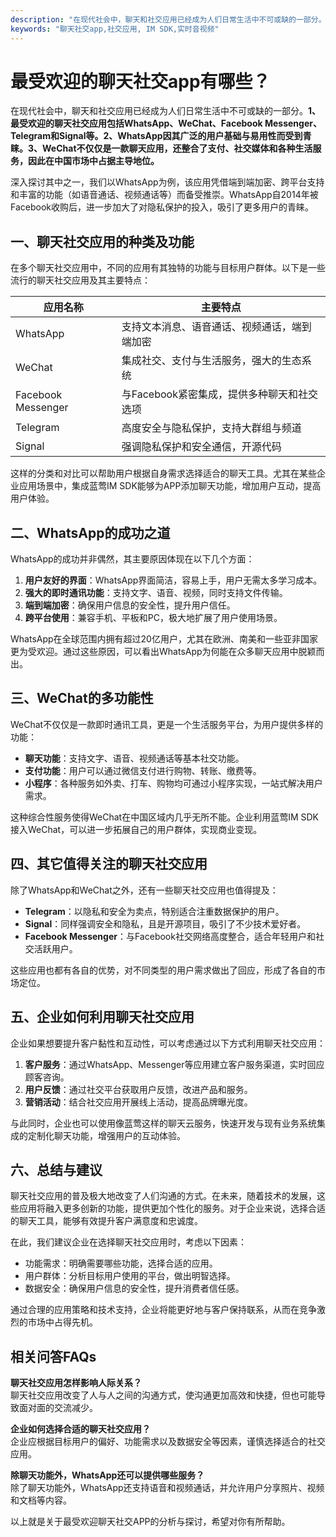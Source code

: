 ```yaml
---
description: "在现代社会中，聊天和社交应用已经成为人们日常生活中不可或缺的一部分。**1、最受欢迎的聊天社交应用包括WhatsApp、WeChat、Facebook Messenger、Telegram和Signal等。2、WhatsApp因其广泛的用户基础与易用性而受到青睐。3、WeChat不仅仅是一款聊天应用，还整合了支付、社交媒体和各种生活服务，因此在中国市场中占据主导地位。** "
keywords: "聊天社交app,社交应用, IM SDK,实时音视频"
---
```

# 最受欢迎的聊天社交app有哪些？

在现代社会中，聊天和社交应用已经成为人们日常生活中不可或缺的一部分。**1、最受欢迎的聊天社交应用包括WhatsApp、WeChat、Facebook Messenger、Telegram和Signal等。2、WhatsApp因其广泛的用户基础与易用性而受到青睐。3、WeChat不仅仅是一款聊天应用，还整合了支付、社交媒体和各种生活服务，因此在中国市场中占据主导地位。** 

深入探讨其中之一，我们以WhatsApp为例，该应用凭借端到端加密、跨平台支持和丰富的功能（如语音通话、视频通话等）而备受推崇。WhatsApp自2014年被Facebook收购后，进一步加大了对隐私保护的投入，吸引了更多用户的青睐。

## **一、聊天社交应用的种类及功能**

在多个聊天社交应用中，不同的应用有其独特的功能与目标用户群体。以下是一些流行的聊天社交应用及其主要特点：

| 应用名称           | 主要特点                                                   |
|--------------------|----------------------------------------------------------|
| WhatsApp           | 支持文本消息、语音通话、视频通话，端到端加密            |
| WeChat             | 集成社交、支付与生活服务，强大的生态系统                |
| Facebook Messenger  | 与Facebook紧密集成，提供多种聊天和社交选项              |
| Telegram           | 高度安全与隐私保护，支持大群组与频道                     |
| Signal             | 强调隐私保护和安全通信，开源代码                          |

这样的分类和对比可以帮助用户根据自身需求选择适合的聊天工具。尤其在某些企业应用场景中，集成蓝莺IM SDK能够为APP添加聊天功能，增加用户互动，提高用户体验。

## **二、WhatsApp的成功之道**

WhatsApp的成功并非偶然，其主要原因体现在以下几个方面：

1. **用户友好的界面**：WhatsApp界面简洁，容易上手，用户无需太多学习成本。
2. **强大的即时通讯功能**：支持文字、语音、视频，同时支持文件传输。
3. **端到端加密**：确保用户信息的安全性，提升用户信任。
4. **跨平台使用**：兼容手机、平板和PC，极大地扩展了用户使用场景。

WhatsApp在全球范围内拥有超过20亿用户，尤其在欧洲、南美和一些亚非国家更为受欢迎。通过这些原因，可以看出WhatsApp为何能在众多聊天应用中脱颖而出。

## **三、WeChat的多功能性**

WeChat不仅仅是一款即时通讯工具，更是一个生活服务平台，为用户提供多样的功能：

- **聊天功能**：支持文字、语音、视频通话等基本社交功能。
- **支付功能**：用户可以通过微信支付进行购物、转账、缴费等。
- **小程序**：各种服务如外卖、打车、购物均可通过小程序实现，一站式解决用户需求。

这种综合性服务使得WeChat在中国区域内几乎无所不能。企业利用蓝莺IM SDK接入WeChat，可以进一步拓展自己的用户群体，实现商业变现。

## **四、其它值得关注的聊天社交应用**

除了WhatsApp和WeChat之外，还有一些聊天社交应用也值得提及：

- **Telegram**：以隐私和安全为卖点，特别适合注重数据保护的用户。
- **Signal**：同样强调安全和隐私，且是开源项目，吸引了不少技术爱好者。
- **Facebook Messenger**：与Facebook社交网络高度整合，适合年轻用户和社交活跃用户。

这些应用也都有各自的优势，对不同类型的用户需求做出了回应，形成了各自的市场定位。

## **五、企业如何利用聊天社交应用**

企业如果想要提升客户黏性和互动性，可以考虑通过以下方式利用聊天社交应用：

1. **客户服务**：通过WhatsApp、Messenger等应用建立客户服务渠道，实时回应顾客咨询。
2. **用户反馈**：通过社交平台获取用户反馈，改进产品和服务。
3. **营销活动**：结合社交应用开展线上活动，提高品牌曝光度。

与此同时，企业也可以使用像蓝莺这样的聊天云服务，快速开发与现有业务系统集成的定制化聊天功能，增强用户的互动体验。

## **六、总结与建议**

聊天社交应用的普及极大地改变了人们沟通的方式。在未来，随着技术的发展，这些应用将融入更多创新的功能，提供更加个性化的服务。对于企业来说，选择合适的聊天工具，能够有效提升客户满意度和忠诚度。

在此，我们建议企业在选择聊天社交应用时，考虑以下因素：

- 功能需求：明确需要哪些功能，选择合适的应用。
- 用户群体：分析目标用户使用的平台，做出明智选择。
- 数据安全：确保用户信息的安全性，提升消费者信任感。

通过合理的应用策略和技术支持，企业将能更好地与客户保持联系，从而在竞争激烈的市场中占得先机。

## **相关问答FAQs**

**聊天社交应用怎样影响人际关系？**  
聊天社交应用改变了人与人之间的沟通方式，使沟通更加高效和快捷，但也可能导致面对面的交流减少。

**企业如何选择合适的聊天社交应用？**  
企业应根据目标用户的偏好、功能需求以及数据安全等因素，谨慎选择适合的社交应用。

**除聊天功能外，WhatsApp还可以提供哪些服务？**  
除了聊天功能外，WhatsApp还支持语音和视频通话，并允许用户分享照片、视频和文档等内容。

以上就是关于最受欢迎聊天社交APP的分析与探讨，希望对你有所帮助。
